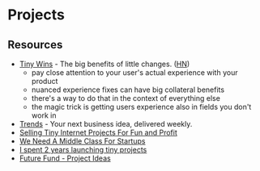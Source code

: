 # Projects

## Resources

- [Tiny Wins](https://joelcalifa.com/blog/tiny-wins/) - The big benefits of little changes. ([HN](https://news.ycombinator.com/item?id=27013896))
  - pay close attention to your user's actual experience with your product
  - nuanced experience fixes can have big collateral benefits
  - there's a way to do that in the context of everything else
  - the magic trick is getting users experience also in fields you don't work in
- [Trends](https://trends.co/) - Your next business idea, delivered weekly.
- [Selling Tiny Internet Projects For Fun and Profit](https://tinyprojects.dev/posts/selling_tiny_internet_projects_for_fun_and_profit)
- [We Need A Middle Class For Startups](https://neilthanedar.com/we-need-a-middle-class-for-startups/)
- [I spent 2 years launching tiny projects](https://tinyprojects.dev/posts/i_spent_two_years_launching_tiny_projects)
- [Future Fund - Project Ideas](https://ftxfuturefund.org/projects/)

